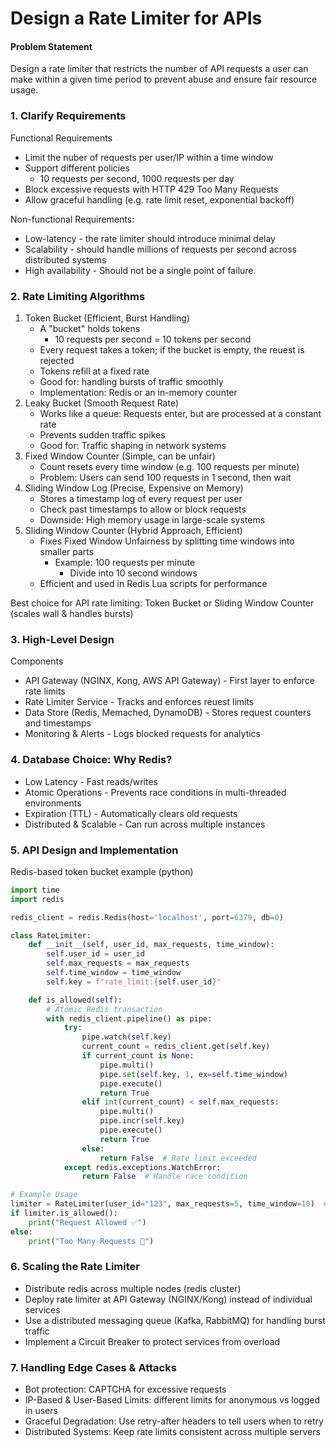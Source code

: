 # Design a Rate Limiter for APIs

#### Problem Statement
Design a rate limiter that restricts the number of API requests a user can make within a given time period to prevent abuse and ensure fair resource usage.

### 1. Clarify Requirements
Functional Requirements
* Limit the nuber of requests per user/IP within a time window
* Support different policies
  * 10 requests per second, 1000 requests per day
* Block excessive requests with HTTP 429 Too Many Requests
* Allow graceful handling (e.g. rate limit reset, exponential backoff)

Non-functional Requirements:
* Low-latency - the rate limiter should introduce minimal delay
* Scalability - should handle millions of requests per second across distributed systems
* High availability - Should not be a single point of failure.


### 2. Rate Limiting Algorithms
1. Token Bucket (Efficient, Burst Handling)
    * A "bucket" holds tokens 
        * 10 requests per second = 10 tokens per second
    * Every request takes a token; if the bucket is empty, the reuest is rejected
    * Tokens refill at a fixed rate
    * Good for: handling bursts of traffic smoothly
    * Implementation: Redis or an in-memory counter
2. Leaky Bucket (Smooth Request Rate)
    * Works like a queue: Requests enter, but are processed at a constant rate
    * Prevents sudden traffic spikes
    * Good for: Traffic shaping in network systems
3. Fixed Window Counter (Simple, can be unfair)
    * Count resets every time window (e.g. 100 requests per minute)
    * Problem: Users can send 100 requests in 1 second, then wait
4. Sliding Window Log (Precise, Expensive on Memory)
    * Stores a timestamp log of every request per user
    * Check past timestamps to allow or block requests
    * Downside: High memory usage in large-scale systems
5. Sliding Window Counter (Hybrid Approach, Efficient)
    * Fixes Fixed Window Unfairness by splitting time windows into smaller parts
      * Example: 100 requests per minute
        * Divide into 10 second windows
    * Efficient and used in Redis Lua scripts for performance

Best choice for API rate limiting: Token Bucket or Sliding Window Counter (scales wall & handles bursts)

### 3. High-Level Design
Components
* API Gateway (NGINX, Kong, AWS API Gateway) - First layer to enforce rate limits
* Rate Limiter Service - Tracks and enforces reuest limits
* Data Store (Redis, Memached, DynamoDB) - Stores request counters and timestamps
* Monitoring & Alerts - Logs blocked requests for analytics

### 4. Database Choice: Why Redis?
* Low Latency - Fast reads/writes
* Atomic Operations - Prevents race conditions in multi-threaded environments
* Expiration (TTL)  - Automatically clears old requests
* Distributed & Scalable - Can run across multiple instances


### 5. API Design and Implementation
Redis-based token bucket example (python)
```python
import time
import redis

redis_client = redis.Redis(host='localhost', port=6379, db=0)

class RateLimiter:
    def __init__(self, user_id, max_requests, time_window):
        self.user_id = user_id
        self.max_requests = max_requests
        self.time_window = time_window
        self.key = f"rate_limit:{self.user_id}"

    def is_allowed(self):
        # Atomic Redis transaction
        with redis_client.pipeline() as pipe:
            try:
                pipe.watch(self.key)
                current_count = redis_client.get(self.key)
                if current_count is None:
                    pipe.multi()
                    pipe.set(self.key, 1, ex=self.time_window)
                    pipe.execute()
                    return True
                elif int(current_count) < self.max_requests:
                    pipe.multi()
                    pipe.incr(self.key)
                    pipe.execute()
                    return True
                else:
                    return False  # Rate limit exceeded
            except redis.exceptions.WatchError:
                return False  # Handle race condition

# Example Usage
limiter = RateLimiter(user_id="123", max_requests=5, time_window=10)  # 5 requests per 10 seconds
if limiter.is_allowed():
    print("Request Allowed ✅")
else:
    print("Too Many Requests 🚫")

```

### 6. Scaling the Rate Limiter
* Distribute redis across multiple nodes (redis cluster)
* Deploy rate limiter at API Gateway (NGINX/Kong) instead of individual services
* Use a distributed messaging queue (Kafka, RabbitMQ) for handling burst traffic
* Implement a Circuit Breaker to protect services from overload

### 7. Handling Edge Cases & Attacks
* Bot protection: CAPTCHA for excessive requests
* IP-Based & User-Based Limits: different limits for anonymous vs logged in users
* Graceful Degradation: Use retry-after headers to tell users when to retry
* Distributed Systems: Keep rate limits consistent across multiple servers